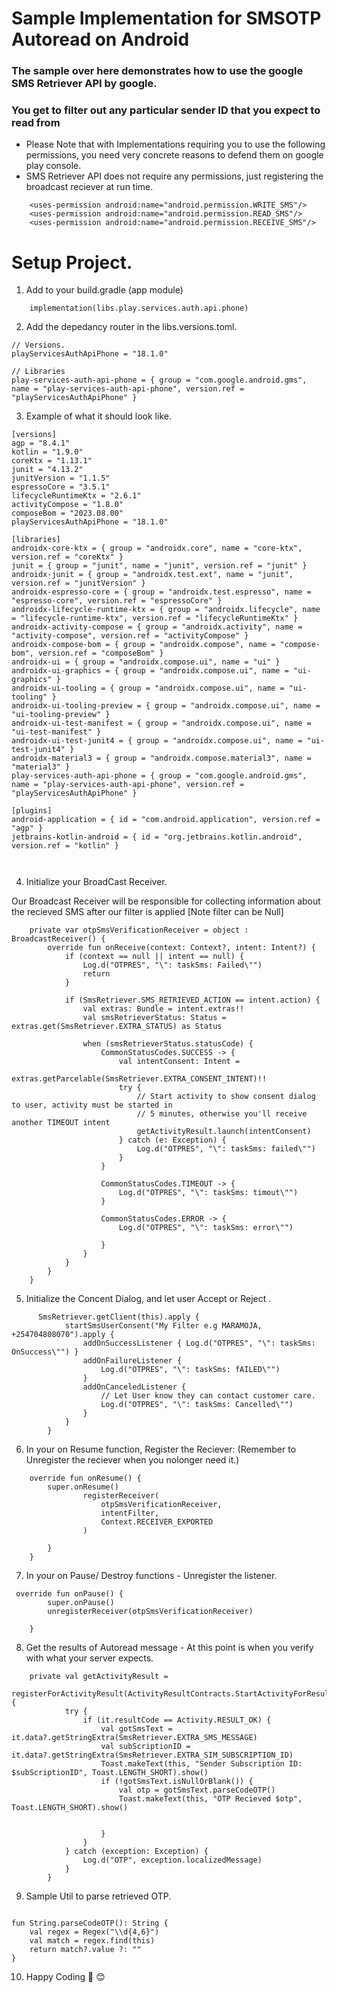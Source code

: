 # Sample Implementation for SMSOTP Autoread on Android 
### The sample over here demonstrates how to use the google SMS Retriever API by google.
### You get to filter out any particular sender ID that you expect to read from

 - Please Note that with Implementations requiring  you to use the following permissions, you need very concrete reasons to defend them on google play console.
 - SMS Retriever API does not require any permissions, just registering the broadcast reciever at run time.

```
    <uses-permission android:name="android.permission.WRITE_SMS"/>
    <uses-permission android:name="android.permission.READ_SMS"/>
    <uses-permission android:name="android.permission.RECEIVE_SMS"/>

```
# Setup Project.
1.  Add to your build.gradle (app module)
```
    implementation(libs.play.services.auth.api.phone)
```
2. Add the depedancy router in the libs.versions.toml.

```
// Versions.
playServicesAuthApiPhone = "18.1.0"

// Libraries
play-services-auth-api-phone = { group = "com.google.android.gms", name = "play-services-auth-api-phone", version.ref = "playServicesAuthApiPhone" }

```

3. Example of what it should look like.

```
[versions]
agp = "8.4.1"
kotlin = "1.9.0"
coreKtx = "1.13.1"
junit = "4.13.2"
junitVersion = "1.1.5"
espressoCore = "3.5.1"
lifecycleRuntimeKtx = "2.6.1"
activityCompose = "1.8.0"
composeBom = "2023.08.00"
playServicesAuthApiPhone = "18.1.0"

[libraries]
androidx-core-ktx = { group = "androidx.core", name = "core-ktx", version.ref = "coreKtx" }
junit = { group = "junit", name = "junit", version.ref = "junit" }
androidx-junit = { group = "androidx.test.ext", name = "junit", version.ref = "junitVersion" }
androidx-espresso-core = { group = "androidx.test.espresso", name = "espresso-core", version.ref = "espressoCore" }
androidx-lifecycle-runtime-ktx = { group = "androidx.lifecycle", name = "lifecycle-runtime-ktx", version.ref = "lifecycleRuntimeKtx" }
androidx-activity-compose = { group = "androidx.activity", name = "activity-compose", version.ref = "activityCompose" }
androidx-compose-bom = { group = "androidx.compose", name = "compose-bom", version.ref = "composeBom" }
androidx-ui = { group = "androidx.compose.ui", name = "ui" }
androidx-ui-graphics = { group = "androidx.compose.ui", name = "ui-graphics" }
androidx-ui-tooling = { group = "androidx.compose.ui", name = "ui-tooling" }
androidx-ui-tooling-preview = { group = "androidx.compose.ui", name = "ui-tooling-preview" }
androidx-ui-test-manifest = { group = "androidx.compose.ui", name = "ui-test-manifest" }
androidx-ui-test-junit4 = { group = "androidx.compose.ui", name = "ui-test-junit4" }
androidx-material3 = { group = "androidx.compose.material3", name = "material3" }
play-services-auth-api-phone = { group = "com.google.android.gms", name = "play-services-auth-api-phone", version.ref = "playServicesAuthApiPhone" }

[plugins]
android-application = { id = "com.android.application", version.ref = "agp" }
jetbrains-kotlin-android = { id = "org.jetbrains.kotlin.android", version.ref = "kotlin" }



```

4. Initialize your BroadCast Receiver.

Our Broadcast Receiver will be responsible for collecting information about the recieved SMS after our filter is applied [Note filter can be Null]

```
    private var otpSmsVerificationReceiver = object : BroadcastReceiver() {
        override fun onReceive(context: Context?, intent: Intent?) {
            if (context == null || intent == null) {
                Log.d("OTPRES", "\": taskSms: Failed\"")
                return
            }

            if (SmsRetriever.SMS_RETRIEVED_ACTION == intent.action) {
                val extras: Bundle = intent.extras!!
                val smsRetrieverStatus: Status = extras.get(SmsRetriever.EXTRA_STATUS) as Status

                when (smsRetrieverStatus.statusCode) {
                    CommonStatusCodes.SUCCESS -> {
                        val intentConsent: Intent =
                            extras.getParcelable(SmsRetriever.EXTRA_CONSENT_INTENT)!!
                        try {
                            // Start activity to show consent dialog to user, activity must be started in
                            // 5 minutes, otherwise you'll receive another TIMEOUT intent
                            getActivityResult.launch(intentConsent)
                        } catch (e: Exception) {
                            Log.d("OTPRES", "\": taskSms: failed\"")
                        }
                    }

                    CommonStatusCodes.TIMEOUT -> {
                        Log.d("OTPRES", "\": taskSms: timout\"")
                    }

                    CommonStatusCodes.ERROR -> {
                        Log.d("OTPRES", "\": taskSms: error\"")

                    }
                }
            }
        }
    }
```

5. Initialize the Concent Dialog, and let user Accept or Reject .

```
      SmsRetriever.getClient(this).apply {
            startSmsUserConsent("My Filter e.g MARAMOJA, +254704808070").apply {
                addOnSuccessListener { Log.d("OTPRES", "\": taskSms: OnSuccess\"") }
                addOnFailureListener {
                    Log.d("OTPRES", "\": taskSms: fAILED\"")
                }
                addOnCanceledListener {
                    // Let User know they can contact customer care.
                    Log.d("OTPRES", "\": taskSms: Cancelled\"")
                }
            }
        }

```

6. In your on Resume function, Register the Reciever: (Remember to Unregister the reciever when you nolonger need it.)
```
    override fun onResume() {
        super.onResume()
                registerReceiver(
                    otpSmsVerificationReceiver,
                    intentFilter,
                    Context.RECEIVER_EXPORTED
                )

        }
    }

```

7. In your on Pause/ Destroy functions - Unregister the listener.

```
 override fun onPause() {
        super.onPause()
        unregisterReceiver(otpSmsVerificationReceiver)

    }

```
8. Get the results of Autoread message - At this point is when you verify with what your server expects. 
```
    private val getActivityResult =
        registerForActivityResult(ActivityResultContracts.StartActivityForResult()) {
            try {
                if (it.resultCode == Activity.RESULT_OK) {
                    val gotSmsText = it.data?.getStringExtra(SmsRetriever.EXTRA_SMS_MESSAGE)
                    val subScriptionID = it.data?.getStringExtra(SmsRetriever.EXTRA_SIM_SUBSCRIPTION_ID)
                    Toast.makeText(this, "Sender Subscription ID: $subScriptionID", Toast.LENGTH_SHORT).show()
                    if (!gotSmsText.isNullOrBlank()) {
                        val otp = gotSmsText.parseCodeOTP()
                        Toast.makeText(this, "OTP Recieved $otp", Toast.LENGTH_SHORT).show()


                    }
                }
            } catch (exception: Exception) {
                Log.d("OTP", exception.localizedMessage)
            }
        }
```
9. Sample Util to parse retrieved OTP.

```

fun String.parseCodeOTP(): String {
    val regex = Regex("\\d{4,6}")
    val match = regex.find(this)
    return match?.value ?: ""
}
```
10. Happy Coding 🚀 😊



